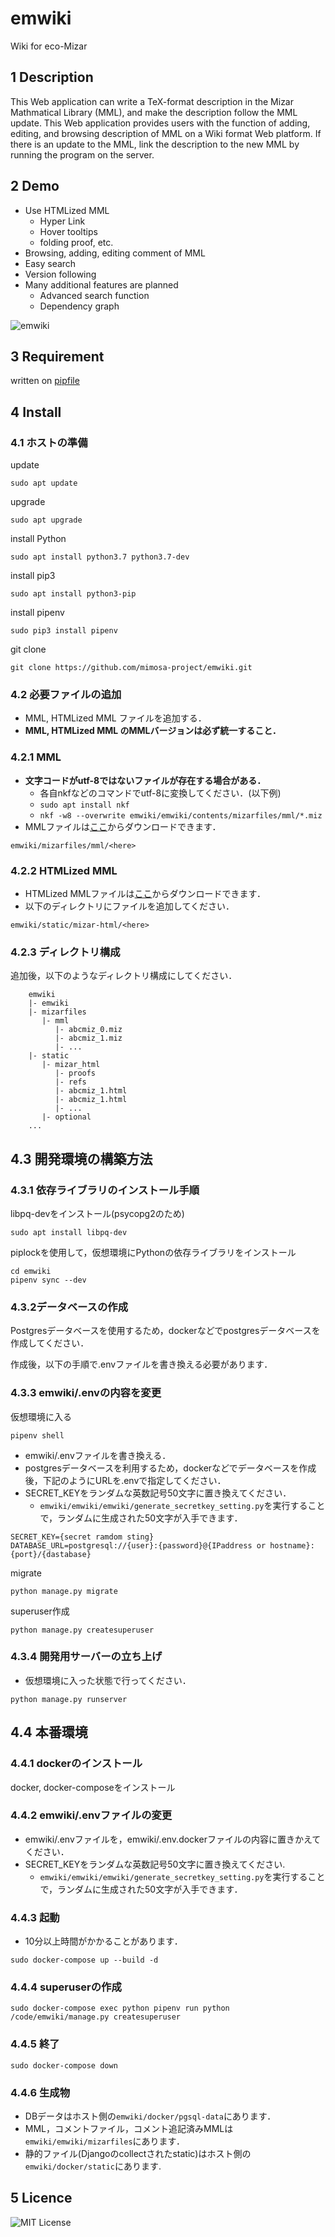 emwiki
====

Wiki for eco-Mizar

## 1 Description
This Web application can write a TeX-format description in the Mizar Mathmatical Library (MML), and make the description follow the MML update. This Web application provides users with the function of adding, editing, and browsing description of MML on a Wiki format Web platform. If there is an update to the MML, link the description to the new MML by running the program on the server.

## 2 Demo
+ Use HTMLized MML
  + Hyper Link
  + Hover tooltips
  + folding proof, etc.
+ Browsing, adding, editing comment of MML
+ Easy search
+ Version following
+ Many additional features are planned
  + Advanced search function
  + Dependency graph
  
  
![emwiki](https://user-images.githubusercontent.com/49423101/75423437-0c960400-5982-11ea-86e5-382c462a6fc7.png)

## 3 Requirement
written on [pipfile](https://github.com/mimosa-project/emwiki/blob/master/Pipfile)

## 4 Install
### 4.1 ホストの準備
update
```
sudo apt update
```
upgrade
```
sudo apt upgrade
```
install Python
```
sudo apt install python3.7 python3.7-dev
```
install pip3
```
sudo apt install python3-pip
```
install pipenv
```
sudo pip3 install pipenv
```
git clone
```
git clone https://github.com/mimosa-project/emwiki.git
```


### 4.2 必要ファイルの追加
+ MML, HTMLized MML ファイルを追加する．
+ **MML, HTMLized MML のMMLバージョンは必ず統一すること．**

### 4.2.1 MML
+ **文字コードがutf-8ではないファイルが存在する場合がある．**
  + 各自nkfなどのコマンドでutf-8に変換してください．(以下例)
  + `sudo apt install nkf`
  + `nkf -w8 --overwrite emwiki/emwiki/contents/mizarfiles/mml/*.miz`
+ MMLファイルは[ここ](https://ftp.icm.edu.pl/packages/mizar/system/)からダウンロードできます．
```
emwiki/mizarfiles/mml/<here>
```

### 4.2.2 HTMLized MML
+ HTMLized MMLファイルは[ここ](https://ftp.icm.edu.pl/packages/mizar/xmlmml/)からダウンロードできます．
+ 以下のディレクトリにファイルを追加してください．
```
emwiki/static/mizar-html/<here>
```
### 4.2.3 ディレクトリ構成
追加後，以下のようなディレクトリ構成にしてください．
```
    emwiki
    |- emwiki
    |- mizarfiles
       |- mml
          |- abcmiz_0.miz
          |- abcmiz_1.miz
          |- ...
    |- static
       |- mizar_html
          |- proofs
          |- refs
          |- abcmiz_1.html
          |- abcmiz_1.html
          |- ...
       |- optional
    ...
```


## 4.3 開発環境の構築方法
### 4.3.1 依存ライブラリのインストール手順

libpq-devをインストール(psycopg2のため)
```
sudo apt install libpq-dev
```
piplockを使用して，仮想環境にPythonの依存ライブラリをインストール
```
cd emwiki
pipenv sync --dev
```

### 4.3.2データベースの作成

Postgresデータベースを使用するため，dockerなどでpostgresデータベースを作成してください．

作成後，以下の手順で.envファイルを書き換える必要があります．


### 4.3.3 emwiki/.envの内容を変更

仮想環境に入る
```
pipenv shell
```

+ emwiki/.envファイルを書き換える．
+ postgresデータベースを利用するため，dockerなどでデータベースを作成後，下記のようにURLを.envで指定してください．
+ SECRET_KEYをランダムな英数記号50文字に置き換えてください．
  + `emwiki/emwiki/emwiki/generate_secretkey_setting.py`を実行することで，ランダムに生成された50文字が入手できます．
```
SECRET_KEY={secret ramdom sting}
DATABASE_URL=postgresql://{user}:{password}@{IPaddress or hostname}:{port}/{dastabase}
```

migrate
```
python manage.py migrate
```

superuser作成
```
python manage.py createsuperuser
```
### 4.3.4 開発用サーバーの立ち上げ
+ 仮想環境に入った状態で行ってください．
```
python manage.py runserver
```

## 4.4 本番環境

### 4.4.1 dockerのインストール

docker, docker-composeをインストール

### 4.4.2 emwiki/.envファイルの変更
+ emwiki/.envファイルを，emwiki/.env.dockerファイルの内容に置きかえてください．
+ SECRET_KEYをランダムな英数記号50文字に置き換えてください.
  + `emwiki/emwiki/emwiki/generate_secretkey_setting.py`を実行することで，ランダムに生成された50文字が入手できます．

### 4.4.3 起動
+ 10分以上時間がかかることがあります．
```
sudo docker-compose up --build -d
```
### 4.4.4 superuserの作成
```
sudo docker-compose exec python pipenv run python /code/emwiki/manage.py createsuperuser
```
### 4.4.5 終了
```
sudo docker-compose down
```
### 4.4.6 生成物
+ DBデータはホスト側の`emwiki/docker/pgsql-data`にあります．
+ MML，コメントファイル，コメント追記済みMMLは`emwiki/emwiki/mizarfiles`にあります．
+ 静的ファイル(Djangoのcollectされたstatic)はホスト側の`emwiki/docker/static`にあります.

## 5 Licence

![MIT License](https://github.com/mimosa-project/emwiki/blob/master/LICENSE)

